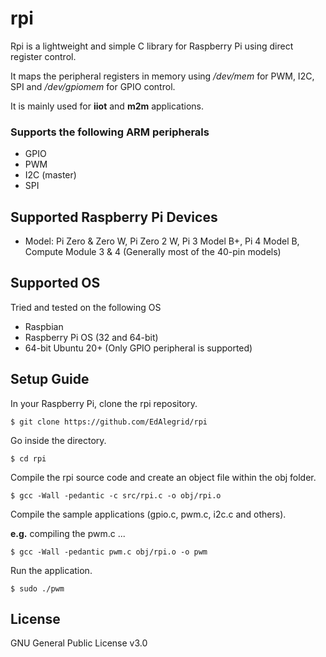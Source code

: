 # rpi

Rpi is a lightweight and simple C library for Raspberry Pi using direct register control.

It maps the peripheral registers in memory using */dev/mem* for PWM, I2C, SPI and */dev/gpiomem* for GPIO control.

It is mainly used for **iiot** and **m2m** applications. 

### Supports the following ARM peripherals

* GPIO 
* PWM  
* I2C (master)  
* SPI

## Supported Raspberry Pi Devices
* Model: Pi Zero & Zero W, Pi Zero 2 W, Pi 3 Model B+, Pi 4 Model B, Compute Module 3 & 4 (Generally most of the 40-pin models)

## Supported OS
Tried and tested on the following OS
- Raspbian
- Raspberry Pi OS (32 and 64-bit)
- 64-bit Ubuntu 20+ (Only GPIO peripheral is supported)


## Setup Guide

In your Raspberry Pi, clone the rpi repository.
```console
$ git clone https://github.com/EdAlegrid/rpi
```

Go inside the directory.
```console
$ cd rpi
```

Compile the rpi source code and create an object file within the obj folder. 
```console
$ gcc -Wall -pedantic -c src/rpi.c -o obj/rpi.o
```
Compile the sample applications (gpio.c, pwm.c, i2c.c and others).

**e.g.** compiling the pwm.c ...
```console
$ gcc -Wall -pedantic pwm.c obj/rpi.o -o pwm
```

Run the application.
```console
$ sudo ./pwm
```

## License

GNU General Public License v3.0
